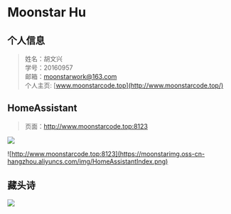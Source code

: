 # Moonstar Hu  

## 个人信息   
>姓名：胡文兴  
>学号：20160957  
>邮箱：moonstarwork@163.com  
>个人主页: [www.moonstarcode.top](http://www.moonstarcode.top/)  



## HomeAssistant  

> 页面：http://www.moonstarcode.top:8123 

![](https://moonstarimg.oss-cn-hangzhou.aliyuncs.com/img/HomeAssistant2.png)

![http://www.moonstarcode.top:8123](https://moonstarimg.oss-cn-hangzhou.aliyuncs.com/img/HomeAssistantIndex.png)

## 藏头诗   


![](https://moonstarimg.oss-cn-hangzhou.aliyuncs.com/img/moonstar.png)  
